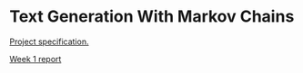 # Text Generation With Markov Chains

[Project specification.](https://github.com/WitCanStain/tiralabra-markov-text/blob/main/documentation/projectspecification.md)

[Week 1 report](https://github.com/WitCanStain/tiralabra-markov-text/blob/main/documentation/week1report.md)
